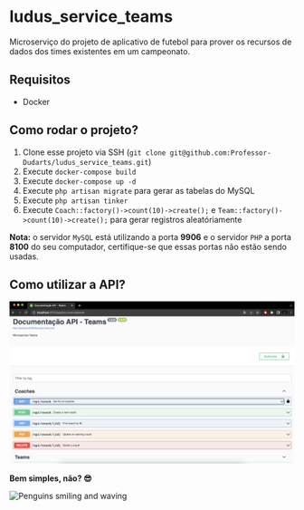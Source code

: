 # ludus_service_teams
Microserviço do projeto de aplicativo de futebol para prover os recursos de dados dos times existentes em um campeonato.

## Requisitos
- Docker

## Como rodar o projeto?
1. Clone esse projeto via SSH (`git clone git@github.com:Professor-Dudarts/ludus_service_teams.git`)
2. Execute `docker-compose build`
3. Execute `docker-compose up -d`
4. Execute `php artisan migrate` para gerar as tabelas do MySQL
5. Execute `php artisan tinker`
6. Execute `Coach::factory()->count(10)->create();` e `Team::factory()->count(10)->create();` para gerar registros aleatóriamente

**Nota:** o servidor `MySQL` está utilizando a porta **9906** e o servidor `PHP` a porta **8100** do seu computador, certifique-se que essas portas não estão sendo usadas.

## Como utilizar a API?
![Print da tela inicial](inicio_api.png)

**Bem simples, não? 😎**

![Penguins smiling and waving](https://66.media.tumblr.com/tumblr_m374kvEJei1rqfhi2o1_500.gif)
